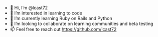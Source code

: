 - 👋 Hi, I’m @lcast72
- 👀 I’m interested in learning to code
- 🌱 I’m currently learning Ruby on Rails and Python 
- 💞️ I’m looking to collaborate on learning communities and beta testing
- 📫 Feel free to reach out https://github.com/lcast72

<!---
lcast72/lcast72 is a ✨ special ✨ repository because its `README.md` (this file) appears on your GitHub profile.
You can click the Preview link to take a look at your changes.
--->
